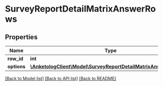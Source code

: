 # SurveyReportDetailMatrixAnswerRows

## Properties
Name | Type | Description | Notes
------------ | ------------- | ------------- | -------------
**row_id** | **int** |  | 
**options** | [**\AnketologClient\Model\SurveyReportDetailMatrixAnswerOptions[]**](SurveyReportDetailMatrixAnswerOptions.md) |  | 

[[Back to Model list]](../README.md#documentation-for-models) [[Back to API list]](../README.md#documentation-for-api-endpoints) [[Back to README]](../README.md)


